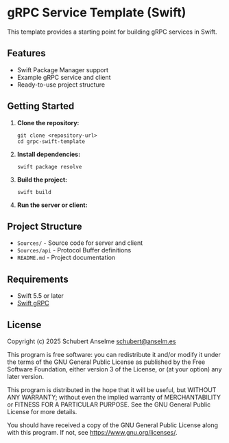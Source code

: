 # gRPC Service Template (Swift)

This template provides a starting point for building gRPC services in Swift.

## Features

- Swift Package Manager support
- Example gRPC service and client
- Ready-to-use project structure

## Getting Started

1. **Clone the repository:**

    ```shell
    git clone <repository-url>
    cd grpc-swift-template
    ```

2. **Install dependencies:**

    ```shell
    swift package resolve
    ```

3. **Build the project:**

    ```shell
    swift build
    ```

4. **Run the server or client:**

    <!-- TODO: run -->

## Project Structure

- `Sources/`    - Source code for server and client
- `Sources/api` - Protocol Buffer definitions
- `README.md`   - Project documentation

## Requirements

- Swift 5.5 or later
- [Swift gRPC](https://github.com/grpc/grpc-swift)

## License

Copyright (c) 2025 Schubert Anselme <schubert@anselm.es>

This program is free software: you can redistribute it and/or modify
it under the terms of the GNU General Public License as published by
the Free Software Foundation, either version 3 of the License, or
(at your option) any later version.

This program is distributed in the hope that it will be useful,
but WITHOUT ANY WARRANTY; without even the implied warranty of
MERCHANTABILITY or FITNESS FOR A PARTICULAR PURPOSE. See the
GNU General Public License for more details.

You should have received a copy of the GNU General Public License
along with this program. If not, see <https://www.gnu.org/licenses/>.
